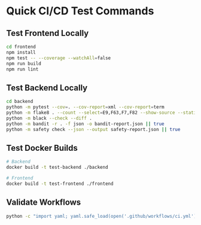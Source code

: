 # Quick CI/CD Test Commands

## Test Frontend Locally
```bash
cd frontend
npm install
npm test -- --coverage --watchAll=false
npm run build
npm run lint
```

## Test Backend Locally  
```bash
cd backend
python -m pytest --cov=. --cov-report=xml --cov-report=term
python -m flake8 . --count --select=E9,F63,F7,F82 --show-source --statistics --exclude=venv,__pycache__,.git
python -m black --check --diff .
python -m bandit -r . -f json -o bandit-report.json || true
python -m safety check --json --output safety-report.json || true
```

## Test Docker Builds
```bash
# Backend
docker build -t test-backend ./backend

# Frontend  
docker build -t test-frontend ./frontend
```

## Validate Workflows
```bash
python -c "import yaml; yaml.safe_load(open('.github/workflows/ci.yml')); print('✅ Workflow is valid')"
```
